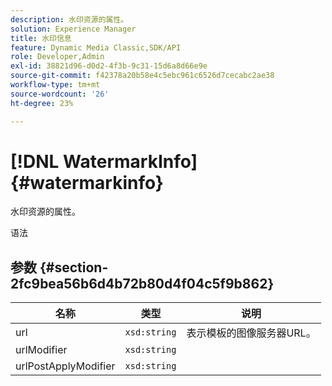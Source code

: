 ```yaml
---
description: 水印资源的属性。
solution: Experience Manager
title: 水印信息
feature: Dynamic Media Classic,SDK/API
role: Developer,Admin
exl-id: 38821d96-d0d2-4f3b-9c31-15d6a8d66e9e
source-git-commit: f42378a20b58e4c5ebc961c6526d7cecabc2ae38
workflow-type: tm+mt
source-wordcount: '26'
ht-degree: 23%

---
```


# [!DNL WatermarkInfo]{#watermarkinfo}

水印资源的属性。

语法

## 参数 {#section-2fc9bea56b6d4b72b80d4f04c5f9b862}

| 名称 | 类型 | 说明 |
|---|---|---|
| url | `xsd:string` | 表示模板的图像服务器URL。 |
| urlModifier | `xsd:string` |  |
| urlPostApplyModifier | `xsd:string` |  |
